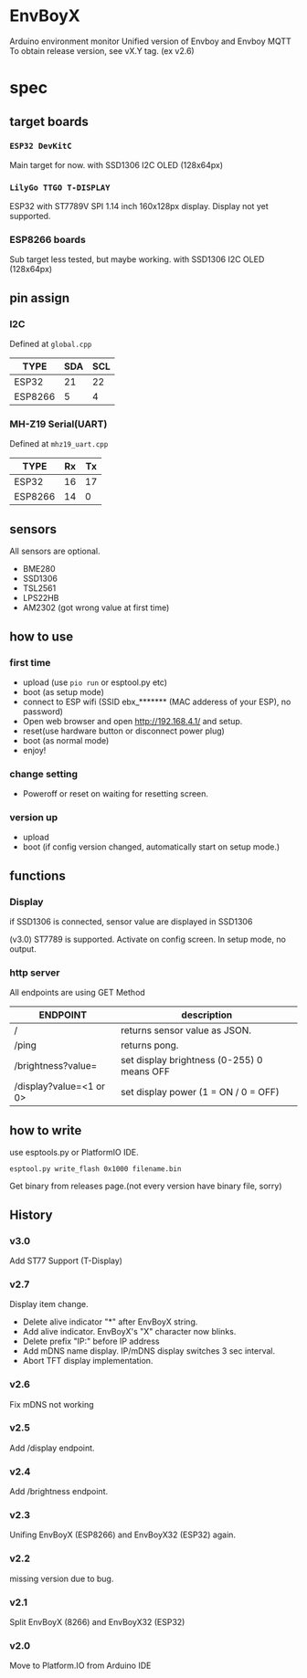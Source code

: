 # EnvBoyX

Arduino environment monitor Unified version of Envboy and Envboy MQTT
To obtain release version, see vX.Y tag. (ex v2.6)
# spec

## target boards

### `ESP32 DevKitC`

Main target for now.
with SSD1306 I2C OLED (128x64px)

### `LilyGo TTGO T-DISPLAY`

ESP32 with ST7789V SPI 1.14 inch 160x128px display.
Display not yet supported. 

### ESP8266 boards

Sub target less tested, but maybe working.
with SSD1306 I2C OLED (128x64px)

## pin assign

### I2C

Defined at `global.cpp`

| TYPE  | SDA | SCL  |
| ----- | ----| ---- |
|ESP32  |  21 | 22   |
|ESP8266|   5 |  4   |

### MH-Z19 Serial(UART)

Defined at `mhz19_uart.cpp`

| TYPE  | Rx  | Tx  |
| ----- | ----| ---- |
|ESP32  |  16 | 17   |
|ESP8266|  14 |  0   |

## sensors

All sensors are optional.

* BME280
* SSD1306
* TSL2561
* LPS22HB
* AM2302 (got wrong value at first time)

## how to use

### first time

* upload (use `pio run` or esptool.py etc)
* boot (as setup mode)
* connect to ESP wifi (SSID ebx_******* (MAC adderess of your ESP), no password)
* Open web browser and open http://192.168.4.1/ and setup.
* reset(use hardware button or disconnect power plug)
* boot (as normal mode)
* enjoy!

### change setting

* Poweroff or reset on waiting for resetting screen.
 
### version up

* upload
* boot (if config version changed, automatically start on setup mode.)

## functions

### Display

if SSD1306 is connected, sensor value are displayed in SSD1306

(v3.0)
ST7789 is supported. Activate on config screen.
In setup mode, no output.

### http server

All endpoints are using GET Method

| ENDPOINT      | description                |
| ------------- | -------------------------- |
| /             | returns sensor value as JSON.|
| /ping         | returns pong. |
| /brightness?value=<brightness> | set display brightness (0-255) 0 means OFF |
| /display?value=<1 or 0> | set display power (1 = ON / 0 = OFF) |

## how to write 

use esptools.py or PlatformIO IDE.

```
esptool.py write_flash 0x1000 filename.bin
```
Get binary from releases page.(not every version have binary file, sorry)

## History

### v3.0

Add ST77 Support (T-Display)

### v2.7

Display item change.

* Delete alive indicator "*" after EnvBoyX string.
* Add alive indicator. EnvBoyX's "X" character now blinks.
* Delete prefix "IP:" before IP address
* Add mDNS name display. IP/mDNS display switches 3 sec interval.
* Abort TFT display implementation.

### v2.6

Fix mDNS not working

### v2.5

Add /display endpoint.

### v2.4

Add /brightness endpoint.

### v2.3

Unifing EnvBoyX (ESP8266) and EnvBoyX32 (ESP32) again.

### v2.2

missing version due to bug.

### v2.1

Split EnvBoyX (8266) and EnvBoyX32 (ESP32)

### v2.0

Move to Platform.IO from Arduino IDE 